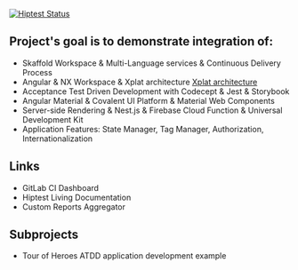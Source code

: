 [![Hiptest Status](https://app.hiptest.com/badges/folder/722126)](https://app.hiptest.com/projects/105770/test-plan/folders/722126)

## Project's goal is to demonstrate integration of:

- Skaffold Workspace & Multi-Language services & Continuous Delivery Process
- Angular & NX Workspace & Xplat architecture [Xplat architecture](https://docs.google.com/document/d/1gUcPuHWjyO6nI3FLWCCfj-7rgAkcHUewdMYj_Izlm9U)
- Acceptance Test Driven Development with Codecept & Jest & Storybook
- Angular Material & Covalent UI Platform & Material Web Components
- Server-side Rendering & Nest.js & Firebase Cloud Function & Universal Development Kit
- Application Features: State Manager, Tag Manager, Authorization, Internationalization

## Links

- GitLab CI Dashboard
- Hiptest Living Documentation
- Custom Reports Aggregator

## Subprojects

- Tour of Heroes ATDD application development example
